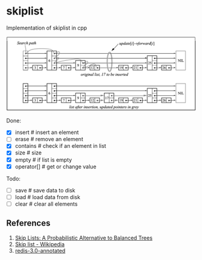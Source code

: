 # skiplist
 Implementation of skiplist in cpp

<p align="center">
  <img src="./image/1.jpg">
</p>

Done:

- [x] insert # insert an element
- [ ] erase	# remove an element 
- [x] contains	# check if an element in list
- [x] size	# size
- [x] empty  # if list is empty
- [x] operator[]  # get or change value 

Todo:

- [ ] save	# save data to disk
- [ ] load	# load data from disk
- [ ] clear	# clear all elements

## References

1. [Skip Lists: A Probabilistic Alternative to Balanced Trees](https://15721.courses.cs.cmu.edu/spring2018/papers/08-oltpindexes1/pugh-skiplists-cacm1990.pdf)
2. [Skip list - Wikipedia](https://en.wikipedia.org/wiki/Skip_list)
3. [redis-3.0-annotated](https://github.com/huangz1990/redis-3.0-annotated)
